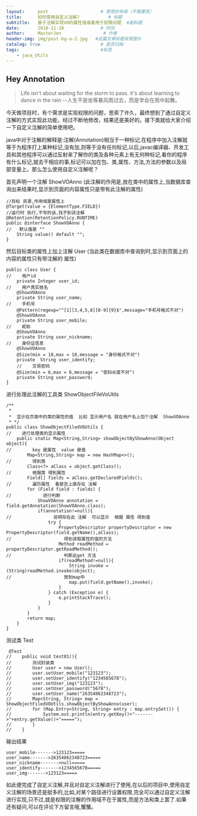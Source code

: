 ```yaml
---
layout:     post                    # 使用的布局（不需要改）
title:      如何使用自定义注解?           # 标题 
subtitle:   基于注解实现VO的属性值或者用于权限问题  #副标题
date:       2018-11-10              # 时间
author:     MasterJen                # 作者
header-img: img/post-bg-a-2.jpg   #这篇文章标题背景图片
catalog: true                       # 是否归档
tags:                               #标签
    - java_Utils
---
```

## Hey Annotation 

> Life isn't about waiting for the storm to pass. it's about learning to dance in the rain  --人生不是坐等暴风雨过去，而是学会在雨中起舞。

今天做项目时，有个需求是实现权限的问题，思索了许久，最终想到了通过自定义注解的方式实现此功能，经过不断地修改，结果还是美好的。接下类就给大家介绍一下自定义注解的简单使用吧。

java中对于注解的解释是:注解(Annotation)相当于一种标记,在程序中加入注解就等于为程序打上某种标记,没有加,则等于没有任何标记,以后,javac编译器、开发工具和其他程序可以通过反射来了解你的类及各种元素上有无何种标记,看你的程序有什么标记,就去干相应的事,标记可以加在包、类,属性、方法,方法的参数以及局部变量上。那么怎么使用自定义注解呢？

首先声明一个注解 ShowVOAnno (此注解的作用是,放在类中的属性上,当数据库查询出来结果时,显示到页面的内容属性只是带有此注解的属性)
    
    //目标 资源,作用域是属性上 
    @Target(value = {ElementType.FIELD})
    //运行时 执行,不写的话,找不到该注解
    @Retention(RetentionPolicy.RUNTIME)
    public @interface ShowVOAnno {
    //   默认值是 ""
        String value() default "";
    }
    
然后目标类的属性上加上注解 User (当此类在数据库中查询到时,显示到页面上的内容的属性只有带注解的 属性)

    public class User {
    //    用户id
        private Integer user_id;
    //    用户真实姓名
        @ShowVOAnno
        private String user_name;
    //    手机号
        @Pattern(regexp="^[1][3,4,5,8][0-9]{9}$",message="手机号格式不对")
        @ShowVOAnno
        private String user_mobile;
    //    昵称
        @ShowVOAnno
        private String user_nickname;
    //    身份证信息
        @ShowVOAnno
        @Size(min = 18,max = 18,message = "身份格式不对")
        private  String user_identify;
        //    交易密码
        @Size(min = 6,max = 6,message = "密码长度不对")
        private String user_password;
    }
 
进行处理此注解的工具类  ShowObjectFileVoUtils

    /**
     *
     *  显示在页面中的类的属性的值  比如 显示用户名 就在用户名上加个注解  ShowVOAnno
     * */
    public class ShowObjectFiledVOUtils {
    //    进行处理类的显示属性
        public static Map<String,String> showObjectByShowAnno(Object object){
    //        key 是属性  value 是值
            Map<String,String> map = new HashMap<>();
    //        得到类
            Class<?> aClass = object.getClass();
    //        根据类 得到属性
            Field[] fields = aClass.getDeclaredFields();
    //        遍历属性  看是否上面存在 注解
            for (Field field : fields) {
    //            进行判断
                ShowVOAnno annotation = field.getAnnotation(ShowVOAnno.class);
                if(annotation!=null){
    //                说明存在此 注解  可以显示  根据 属性 得到值
                    try {
                        PropertyDescriptor propertyDescriptor = new PropertyDescriptor(field.getName(),aClass);
    //                    得到读取属性的值的方法
                        Method readMethod = propertyDescriptor.getReadMethod();
    //                    判断此get 方法
                        if(readMethod!=null){
                            String invoke = (String)readMethod.invoke(object);
    //                    放到map中
                            map.put(field.getName(),invoke);
                        }
                    } catch (Exception e) {
                        e.printStackTrace();
                    }
                }
            }
            return map;
        }
    }

测试类 Test

     @Test
    //    public void test01(){
    //        测试封装类
    //        User user = new User();
    //        user.setUser_mobile("123123");
    //        user.setUser_identify("1234565678");
    //        user.setUser_img("123123");
    //        user.setUser_password("5678");
    //        user.setUser_name("26354862348723");
    //        Map<String, String> map = ShowObjectFiledVOUtils.showObjectByShowAnno(user);
    //        for (Map.Entry<String, String> entry : map.entrySet()) {
    //            System.out.println(entry.getKey()+"------->"+entry.getValue()+"=====");
    //        }
    //    }
    
输出结果

    user_mobile------->123123=====
    user_name------->26354862348723=====
    user_nickname------->null=====
    user_identify------->1234565678=====
    user_img------->123123=====
    
如此便完成了自定义注解,并且对自定义注解进行了使用,在以后的项目中,使用自定义注解的场景还是挺多的,比如,对某个路径进行设置权限,完全可以通过自定义注解进行实现,只不过,就是权限的注解的作用域不在于属性,而是方法和类上罢了.如果还有疑问,可以在评论下方留言哦,蟹蟹。

    



